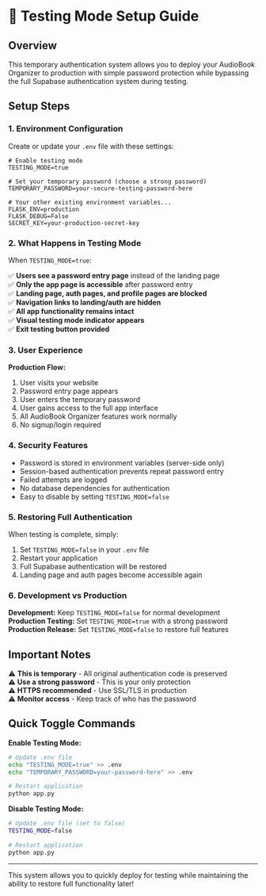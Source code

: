 # 🧪 Testing Mode Setup Guide

## Overview

This temporary authentication system allows you to deploy your AudioBook Organizer to production with simple password protection while bypassing the full Supabase authentication system during testing.

## Setup Steps

### 1. Environment Configuration

Create or update your `.env` file with these settings:

```env
# Enable testing mode
TESTING_MODE=true

# Set your temporary password (choose a strong password)
TEMPORARY_PASSWORD=your-secure-testing-password-here

# Your other existing environment variables...
FLASK_ENV=production
FLASK_DEBUG=False
SECRET_KEY=your-production-secret-key
```

### 2. What Happens in Testing Mode

When `TESTING_MODE=true`:

✅ **Users see a password entry page** instead of the landing page  
✅ **Only the app page is accessible** after password entry  
✅ **Landing page, auth pages, and profile pages are blocked**  
✅ **Navigation links to landing/auth are hidden**  
✅ **All app functionality remains intact**  
✅ **Visual testing mode indicator appears**  
✅ **Exit testing button provided**  

### 3. User Experience

**Production Flow:**
1. User visits your website
2. Password entry page appears
3. User enters the temporary password
4. User gains access to the full app interface
5. All AudioBook Organizer features work normally
6. No signup/login required

### 4. Security Features

- Password is stored in environment variables (server-side only)
- Session-based authentication prevents repeat password entry
- Failed attempts are logged
- No database dependencies for authentication
- Easy to disable by setting `TESTING_MODE=false`

### 5. Restoring Full Authentication

When testing is complete, simply:

1. Set `TESTING_MODE=false` in your `.env` file
2. Restart your application
3. Full Supabase authentication will be restored
4. Landing page and auth pages become accessible again

### 6. Development vs Production

**Development:** Keep `TESTING_MODE=false` for normal development  
**Production Testing:** Set `TESTING_MODE=true` with a strong password  
**Production Release:** Set `TESTING_MODE=false` to restore full features  

## Important Notes

⚠️ **This is temporary** - All original authentication code is preserved  
⚠️ **Use a strong password** - This is your only protection  
⚠️ **HTTPS recommended** - Use SSL/TLS in production  
⚠️ **Monitor access** - Keep track of who has the password  

## Quick Toggle Commands

**Enable Testing Mode:**
```bash
# Update .env file
echo "TESTING_MODE=true" >> .env
echo "TEMPORARY_PASSWORD=your-password-here" >> .env

# Restart application
python app.py
```

**Disable Testing Mode:**
```bash
# Update .env file (set to false)
TESTING_MODE=false

# Restart application  
python app.py
```

---

This system allows you to quickly deploy for testing while maintaining the ability to restore full functionality later! 